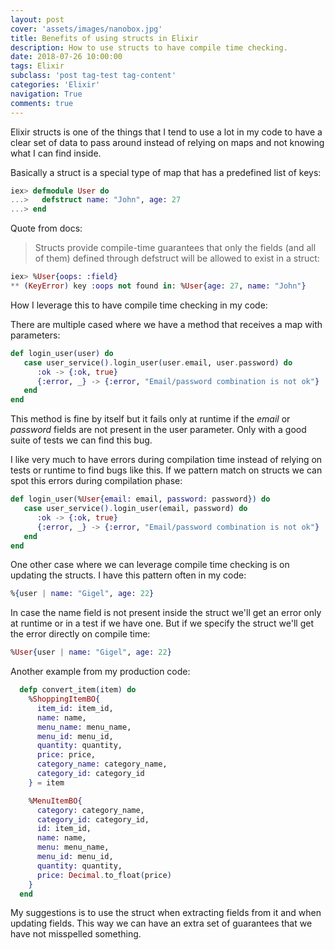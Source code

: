 ```yaml
---
layout: post
cover: 'assets/images/nanobox.jpg'
title: Benefits of using structs in Elixir
description: How to use structs to have compile time checking.
date: 2018-07-26 10:00:00
tags: Elixir
subclass: 'post tag-test tag-content'
categories: 'Elixir'
navigation: True
comments: true
---
```


Elixir structs is one of the things that I tend to use a lot in my code to have a clear set of data to pass around instead of relying on maps and not knowing what I can find inside.

Basically a struct is a special type of map that has a predefined list of keys:

```elixir
iex> defmodule User do
...>   defstruct name: "John", age: 27
...> end
```

Quote from docs:

> Structs provide compile-time guarantees that only the fields (and all of them) defined through defstruct will be allowed to exist in a struct:

```elixir
iex> %User{oops: :field}
** (KeyError) key :oops not found in: %User{age: 27, name: "John"}
```

How I leverage this to have compile time checking in my code:

There are multiple cased where we have a method that receives a map with parameters:

```elixir
def login_user(user) do
   case user_service().login_user(user.email, user.password) do
      :ok -> {:ok, true}
      {:error, _} -> {:error, "Email/password combination is not ok"}
   end
end
```

This method is fine by itself but it fails only at runtime if the *email* or *password* fields are not present in the user parameter. Only with a good suite of tests we can find this bug.

I like very much to have errors during compilation time instead of relying on tests or runtime to find bugs like this. If we pattern match on structs we can spot this errors during compilation phase:

```elixir
def login_user(%User{email: email, password: password}) do
   case user_service().login_user(email, password) do
      :ok -> {:ok, true}
      {:error, _} -> {:error, "Email/password combination is not ok"}
   end
end
```


One other case where we can leverage compile time checking is on updating the structs. I have this pattern often in my code:

```elixir
%{user | name: "Gigel", age: 22}
```

In case the name field is not present inside the struct we'll get an error only at runtime or in a test if we have one. But if we specify the struct we'll get the error directly on compile time:

```elixir
%User{user | name: "Gigel", age: 22}
```

Another example from my production code:

```elixir
  defp convert_item(item) do
    %ShoppingItemBO{
      item_id: item_id,
      name: name,
      menu_name: menu_name,
      menu_id: menu_id,
      quantity: quantity,
      price: price,
      category_name: category_name,
      category_id: category_id
    } = item

    %MenuItemBO{
      category: category_name,
      category_id: category_id,
      id: item_id,
      name: name,
      menu: menu_name,
      menu_id: menu_id,
      quantity: quantity,
      price: Decimal.to_float(price)
    }
  end
```


My suggestions is to use the struct when extracting fields from it and when updating fields. This way we can have an extra set of guarantees that we have not misspelled something.
